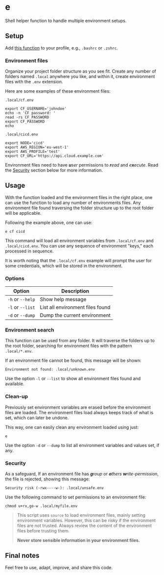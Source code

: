 # e

Shell helper function to handle multiple environment setups.

## Setup

Add [this function](e-function.sh) to your profile, e.g., `.bashrc` or `.zshrc`.

### Environment files

Organize your project folder structure as you see fit. Create any number of folders named `.local` anywhere you like,
and within it, create environment files with the `.env` extension.

Here are some examples of these environment files:

`.local/cf.env`

```shell
export CF_USERNAME='johndoe'
echo -n 'CF password: '
read -rs CF_PASSWORD
export CF_PASSWORD
echo
```

`.local/cicd.env`

```shell
export NODE='cicd'
export AWS_REGION='eu-west-1'
export AWS_PROFILE='test'
export CF_URL='https://api.cloud.example.com'
```

Environment files need to have _**u**ser_ permissions to _**r**ead_ and _e**x**ecute_. Read the [Security](#Security)
section below for more information.

## Usage

With the function loaded and the environment files in the right place, one can use the function to load any number of
environments files. Any environment file found traversing the folder structure up to the root folder will be applicable.

Following the example above, one can use:

```shell
e cf cicd
```

This command will load all environment variables from `.local/cf.env` and `.local/cicd.env`. You can use any sequence of
environment "keys," each processed in sequence.

It is worth noting that the `.local/cf.env` example will prompt the user for some credentials, which will be stored in
the environment.

### Options

| Option           | Description                      |
|------------------|----------------------------------|
| `-h` or `--help` | Show help message                |
| `-l` or `--list` | List all environment files found |
| `-d` or `--dump` | Dump the current environment     |

### Environment search

This function can be used from any folder. It will traverse the folders up to the root folder, searching for
environment files with the pattern `.local/*.env`.

If an environment file cannot be found, this message will be shown:

```
Environment not found: .local/unknown.env
```

Use the option `-l` or `--list` to show all environment files found and available.

### Clean-up

Previously set environment variables are erased before the environment files are loaded. The environment files load
always keeps track of what is set, which can later be undone.

This way, one can easily clean any environment loaded using just:

```shell
e
```

Use the option `-d` or `--dump` to list all environment variables and values set, if any.

### Security

As a safeguard, If an environment file has _**g**roup_ or _**o**thers_ _**w**rite-permission_, the file is rejected,
showing this message:

```
Security risk (-rwx----w-): .local/unsafe.env
```

Use the following command to set permissions to an environment file:

```shell
chmod u+rx,go-w .local/myfile.env
```

> This script uses `source` to load environment files, mainly setting environment variables. However, this can be risky
> if the environment files are not trusted. Always review the content of the environment files before trusting them.
>
> **Never store sensible information in your environment files.**

## Final notes

Feel free to use, adapt, improve, and share this code.
